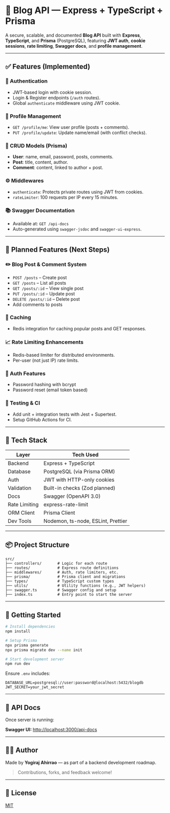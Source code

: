 # 📝 Blog API — Express + TypeScript + Prisma

A secure, scalable, and documented **Blog API** built with **Express**, **TypeScript**, and **Prisma** (PostgreSQL), featuring **JWT auth**, **cookie sessions**, **rate limiting**, **Swagger docs**, and **profile management**.

---

## ✅ Features (Implemented)

### 🔐 Authentication

* JWT-based login with cookie session.
* Login & Register endpoints (`/auth` routes).
* Global `authenticate` middleware using JWT cookie.

### 👤 Profile Management

* `GET /profile/me`: View user profile (posts + comments).
* `PUT /profile/update`: Update name/email (with conflict checks).

### 📖 CRUD Models (Prisma)

* **User**: name, email, password, posts, comments.
* **Post**: title, content, author.
* **Comment**: content, linked to author + post.

### ⚙️ Middlewares

* `authenticate`: Protects private routes using JWT from cookies.
* `rateLimiter`: 100 requests per IP every 15 minutes.

### 📚 Swagger Documentation

* Available at: `GET /api-docs`
* Auto-generated using `swagger-jsdoc` and `swagger-ui-express`.

---

## 🚧 Planned Features (Next Steps)

### ✏️ Blog Post & Comment System

* `POST /posts` – Create post
* `GET /posts` – List all posts
* `GET /posts/:id` – View single post
* `PUT /posts/:id` – Update post
* `DELETE /posts/:id` – Delete post
* Add comments to posts

### 📂 Caching

* Redis integration for caching popular posts and GET responses.

### 📈 Rate Limiting Enhancements

* Redis-based limiter for distributed environments.
* Per-user (not just IP) rate limits.

### 🔐 Auth Features

* Password hashing with bcrypt
* Password reset (email token based)

### 🧪 Testing & CI

* Add unit + integration tests with Jest + Supertest.
* Setup GitHub Actions for CI.

---

## 💠 Tech Stack

| Layer         | Tech Used                          |
| ------------- | ---------------------------------- |
| Backend       | Express + TypeScript               |
| Database      | PostgreSQL (via Prisma ORM)        |
| Auth          | JWT with HTTP-only cookies         |
| Validation    | Built-in checks (Zod planned)      |
| Docs          | Swagger (OpenAPI 3.0)              |
| Rate Limiting | express-rate-limit                 |
| ORM Client    | Prisma Client                      |
| Dev Tools     | Nodemon, ts-node, ESLint, Prettier |

---

## 📦 Project Structure

```
src/
├── controllers/       # Logic for each route
├── routes/            # Express route definitions
├── middlewares/       # Auth, rate limiters, etc.
├── prisma/            # Prisma client and migrations
├── types/             # TypeScript custom types
├── utils/             # Utility functions (e.g., JWT helpers)
├── swagger.ts         # Swagger config and setup
├── index.ts           # Entry point to start the server
```

---

## 🚀 Getting Started

```bash
# Install dependencies
npm install

# Setup Prisma
npx prisma generate
npx prisma migrate dev --name init

# Start development server
npm run dev
```

Ensure `.env` includes:

```
DATABASE_URL=postgresql://user:password@localhost:5432/blogdb
JWT_SECRET=your_jwt_secret
```

---

## 📙 API Docs

Once server is running:

**Swagger UI:** [http://localhost:3000/api-docs](http://localhost:3000/api-docs)

---

## 👨‍💼 Author

Made by **Yogiraj Ahirrao** — as part of a backend development roadmap.

> Contributions, forks, and feedback welcome!

---

## 🏁 License

[MIT](./LICENSE)
